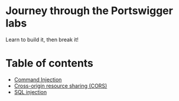 # Journey through the Portswigger labs

Learn to build it, then break it!

# Table of contents

* [Command Injection](command-injection.md)
* [Cross-origin resource sharing (CORS)](cors.md)
* [SQL injection](sql-injection.md)
